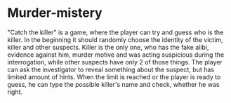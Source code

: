 # Murder-mistery

"Catch the killer" is a game, where the player can try and guess who is the killer. In the beginning it should randomly choose the identity of the victim, killer and other suspects. Killer is the only one, who has the fake alibi, evidence against him, murder motive and was acting suspicious during the interrogation, while other suspects have only 2 of those things. The player can ask the investigator to reveal something about the suspect, but has limited amount of hints. When the limit is reached or the player is ready to guess, he can type the possible killer's name and check, whether he was right. 

